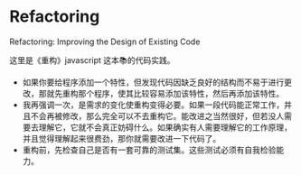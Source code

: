 # Refactoring
Refactoring: Improving the Design of Existing Code

这里是《重构》javascript 这本📚的代码实践。


- 如果你要给程序添加一个特性，但发现代码因缺乏良好的结构而不易于进行更改，那就先重构那个程序，使其比较容易添加该特性，然后再添加该特性。
- 我再强调一次，是需求的变化使重构变得必要。如果一段代码能正常工作，并且不会再被修改，那么完全可以不去重构它。能改进之当然很好，但若没人需要去理解它，它就不会真正妨碍什么。如果确实有人需要理解它的工作原理，并且觉得理解起来很费劲，那你就需要改进一下代码了。
- 重构前，先检查自己是否有一套可靠的测试集。这些测试必须有自我检验能力。